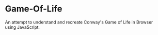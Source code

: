 # Game-Of-Life
An attempt to understand and recreate Conway's Game of Life in Browser using JavaScript.
